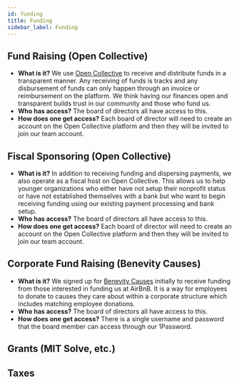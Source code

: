 ```yaml
---
id: funding
title: Funding
sidebar_label: Funding
---
```


## Fund Raising (Open Collective)

- **What is it?** We use [Open Collective](https://opencollective.com/) to receive and distribute funds in a transparent manner. Any receiving of funds is tracks and any disbursement of funds can only happen through an invoice or reimbursement on the platform. We think having our finances open and transparent builds trust in our community and those who fund us.
- **Who has access?** The board of directors all have access to this.
- **How does one get access?** Each board of director will need to create an account on the Open Collective platform and then they will be invited to join our team account.

## Fiscal Sponsoring (Open Collective)

- **What is it?** In addition to receiving funding and dispersing payments, we also operate as a fiscal host on Open Collective. This allows us to help younger organizations who either have not setup their nonprofit status or have not established themselves with a bank but who want to begin receiving funding using our existing payment processing and bank setup.
- **Who has access?** The board of directors all have access to this.
- **How does one get access?** Each board of director will need to create an account on the Open Collective platform and then they will be invited to join our team account.

## Corporate Fund Raising (Benevity Causes)

- **What is it?** We signed up for [Benevity Causes](https://causes.benevity.org/) initially to receive funding from those interested in funding us at AirBnB. It is a way for employees to donate to causes they care about within a corporate structure which includes matching employee donations.
- **Who has access?** The board of directors all have access to this.
- **How does one get access?** There is a single username and password that the board member can access through our 1Password.

## Grants (MIT Solve, etc.)

## Taxes
